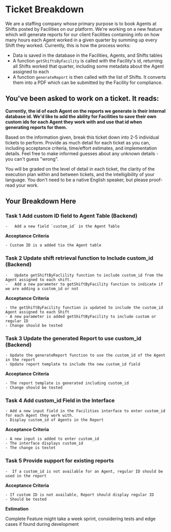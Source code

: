# Ticket Breakdown

We are a staffing company whose primary purpose is to book Agents at Shifts posted by Facilities on our platform. We're working on a new feature which will generate reports for our client Facilities containing info on how many hours each Agent worked in a given quarter by summing up every Shift they worked. Currently, this is how the process works:

- Data is saved in the database in the Facilities, Agents, and Shifts tables
- A function `getShiftsByFacility` is called with the Facility's id, returning all Shifts worked that quarter, including some metadata about the Agent assigned to each
- A function `generateReport` is then called with the list of Shifts. It converts them into a PDF which can be submitted by the Facility for compliance.

## You've been asked to work on a ticket. It reads:

**Currently, the id of each Agent on the reports we generate is their internal database id. We'd like to add the ability for Facilities to save their own custom ids for each Agent they work with and use that id when generating reports for them.**

Based on the information given, break this ticket down into 2-5 individual tickets to perform. Provide as much detail for each ticket as you can, including acceptance criteria, time/effort estimates, and implementation details. Feel free to make informed guesses about any unknown details - you can't guess "wrong".

You will be graded on the level of detail in each ticket, the clarity of the execution plan within and between tickets, and the intelligibility of your language. You don't need to be a native English speaker, but please proof-read your work.

## Your Breakdown Here

### Task 1 Add custom ID field to Agent Table (Backend)

    -   Add a new field `custom_id` in the Agent Table

**Acceptance Criteria**

    - Custom ID is a added tio the Agent table

### Task 2 Update shift retrieval function to Include custom_id (Backend)

    -   Update getShiftByFaclility function to include custom_id from the Agent assigned to each shift.
    -   Add a new parameter to getShiftByFacility function to indicate if we are adding a custom_id or not

**Acceptance Criteria**

    - the getShiftByFacility function is updated to include the custom_id Agent assigned to each Shift
    - A new parameter is added getShiftByFacility to include custom or regular ID
    - Change should be tested

### Task 3 Update the generated Report to use custom_id (Backend)

    - Update the generateReport function to use the custom_id of the Agent in the report
    - Update report template to include the new custom_id field

**Acceptance Criteria**

    - The report template is generated including custom_id
    - Change should be tested

### Task 4 Add custom_id Field in the Interface

    - Add a new input field in the Facilities interface to enter custom_id for each Agent they work with.
    - Display custom_id of Agents in the Report

**Acceptance Criteria**

    - A new input is added to enter custom_id
    - The interface displays custom_id
    - The change is testet

### Task 5 Provide support for existing reports

    -  If a custom_id is not available for an Agent, regular ID should be used in the report

**Acceptance Criteria**

    - If custom ID is not available, Report should display regular ID
    - Should be tested

**Estimation**

Complete Feature might take a week sprint, considering tests and edge cases if found during development
